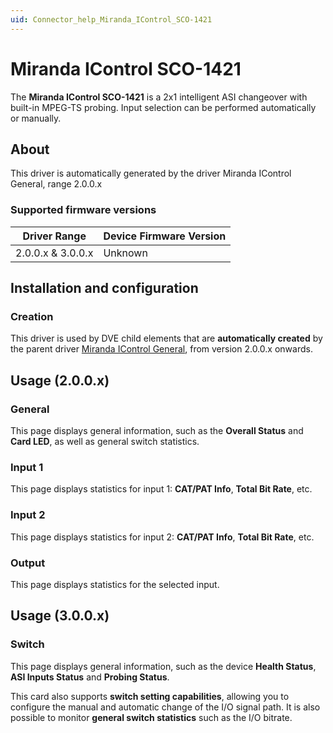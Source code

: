 ```yaml
---
uid: Connector_help_Miranda_IControl_SCO-1421
---
```


# Miranda IControl SCO-1421

The **Miranda IControl SCO-1421** is a 2x1 intelligent ASI changeover with built-in MPEG-TS probing. Input selection can be performed automatically or manually.

## About

This driver is automatically generated by the driver Miranda IControl General, range 2.0.0.x

### Supported firmware versions

| **Driver Range**  | **Device Firmware Version** |
|-------------------|-----------------------------|
| 2.0.0.x & 3.0.0.x | Unknown                     |

## Installation and configuration

### Creation

This driver is used by DVE child elements that are **automatically created** by the parent driver [Miranda IControl General](xref:Connector_help_Miranda_IControl_General), from version 2.0.0.x onwards.

## Usage (2.0.0.x)

### General

This page displays general information, such as the **Overall Status** and **Card LED**, as well as general switch statistics.

### Input 1

This page displays statistics for input 1: **CAT/PAT Info**, **Total Bit Rate**, etc.

### Input 2

This page displays statistics for input 2: **CAT/PAT Info**, **Total Bit Rate**, etc.

### Output

This page displays statistics for the selected input.

## Usage (3.0.0.x)

### Switch

This page displays general information, such as the device **Health Status**, **ASI Inputs Status** and **Probing Status**.

This card also supports **switch setting capabilities**, allowing you to configure the manual and automatic change of the I/O signal path. It is also possible to monitor **general switch statistics** such as the I/O bitrate.
